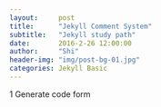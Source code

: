 ```yaml
---
layout:     post
title:      "Jekyll Comment System"
subtitle:   "Jekyll study path"
date:       2016-2-26 12:00:00
author:     "Shi"
header-img: "img/post-bg-01.jpg"
categories: Jekyll Basic
---
```


1 Generate code form 